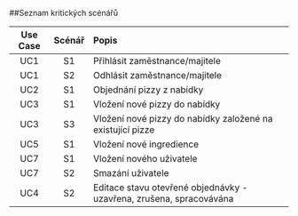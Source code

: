 ##Seznam kritických scénářů

| Use Case | Scénář | Popis |
|:--------:|:------:|:------|
| UC1 | S1 | Přihlásit zaměstnance/majitele |
| UC1 | S2 | Odhlásit zaměstnance/majitele |
| UC2 | S1 | Objednání pizzy z nabídky |
| UC3 | S1 | Vložení nové pizzy do nabídky |
| UC3 | S3 | Vložení nové pizzy do nabídky založené na existující pizze |
| UC5 | S1 | Vložení nové ingredience |
| UC7 | S1 | Vložení nového uživatele |
| UC7 | S2 | Smazání uživatele |
| UC4 | S2 | Editace stavu otevřené objednávky - uzavřena, zrušena, spracovávána |